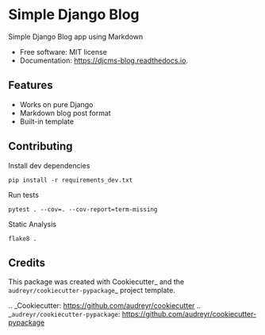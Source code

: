 
# Simple Django Blog

Simple Django Blog app using Markdown

* Free software: MIT license
* Documentation: https://djcms-blog.readthedocs.io.


## Features

* Works on pure Django
* Markdown blog post format
* Built-in template

## Contributing
Install dev dependencies
```
pip install -r requirements_dev.txt
```
Run tests
```
pytest . --cov=. --cov-report=term-missing
```
Static Analysis
```
flake8 .
```

## Credits

This package was created with Cookiecutter_ and the `audreyr/cookiecutter-pypackage`_ project template.

.. _Cookiecutter: https://github.com/audreyr/cookiecutter
.. _`audreyr/cookiecutter-pypackage`: https://github.com/audreyr/cookiecutter-pypackage
